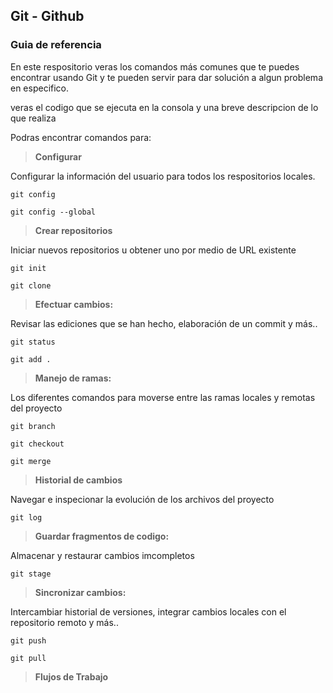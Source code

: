 ## Git  - Github
### Guia de referencia 

En este respositorio veras los comandos más comunes que te puedes encontrar usando Git y te pueden servir para dar solución a algun problema en especifico.

veras el codigo que se ejecuta en la consola  y una breve descripcion de lo que realiza

Podras encontrar comandos para:

> **Configurar**

Configurar la información del usuario para todos los respositorios locales. 

`git config`

`git config --global`

> **Crear repositorios**

Iniciar nuevos repositorios u obtener uno por medio de URL existente

`git init`

`git clone`

> **Efectuar cambios:**

Revisar las ediciones que se han hecho, elaboración de un commit y más..

`git status `

`git add . `

> **Manejo de ramas:**

Los diferentes comandos para moverse entre las ramas locales y remotas del proyecto 

`git branch `

`git checkout`

`git merge`


> **Historial de cambios**

Navegar e inspecionar la evolución de los archivos del proyecto 

`git log `

> **Guardar fragmentos de codigo:**

Almacenar y restaurar cambios imcompletos 

`git stage`


> **Sincronizar cambios:**

Intercambiar historial de versiones, integrar cambios locales con el repositorio remoto y más..

`git push `

`git pull`

> **Flujos de Trabajo**





